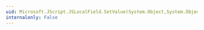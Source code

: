 ```yaml
---
uid: Microsoft.JScript.JSLocalField.SetValue(System.Object,System.Object,System.Reflection.BindingFlags,System.Reflection.Binder,System.Globalization.CultureInfo)
internalonly: False
---
```

